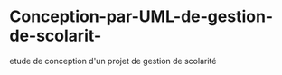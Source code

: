 # Conception-par-UML-de-gestion-de-scolarit-
etude de conception d'un projet de gestion de scolarité
